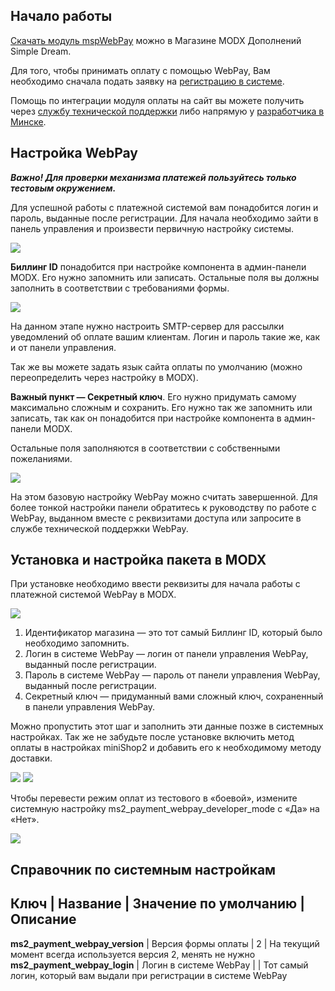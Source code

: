 ## Начало работы

[Скачать модуль mspWebPay][1] можно в Магазине MODX Дополнений Simple Dream.

Для того, чтобы принимать оплату с помощью WebPay, Вам необходимо сначала подать заявку на [регистрацию в системе][2].

Помощь по интеграции модуля оплаты на сайт вы можете получить через [службу технической поддержки][3] либо напрямую у [разработчика в Минске][4].

## Настройка WebPay

_**Важно! Для проверки механизма платежей пользуйтесь только тестовым окружением.**_

Для успешной работы с платежной системой вам понадобится логин и пароль, выданные после регистрации. Для начала необходимо зайти в панель управления и произвести первичную настройку системы.

[![](https://file.modx.pro/files/0/8/7/0877eabcfb0e0a6be961fceb9c3e075bs.jpg)](https://file.modx.pro/files/0/8/7/0877eabcfb0e0a6be961fceb9c3e075b.png)

**Биллинг ID** понадобится при настройке компонента в админ-панели MODX. Его нужно запомнить или записать. Остальные поля вы должны заполнить в соответствии с требованиями формы.

[![](https://file.modx.pro/files/7/f/6/7f627f04c32accfd37826a501f81fe96s.jpg)](https://file.modx.pro/files/7/f/6/7f627f04c32accfd37826a501f81fe96.png)

На данном этапе нужно настроить SMTP-сервер для рассылки уведомлений об оплате вашим клиентам. Логин и пароль такие же, как и от панели управления.

Так же вы можете задать язык сайта оплаты по умолчанию (можно переопределить через настройку в MODX).

**Важный пункт — Секретный ключ**. Его нужно придумать самому максимально сложным и сохранить. Его нужно так же запомнить или записать, так как он понадобится при настройке компонента в админ-панели MODX.

Остальные поля заполняются в соответствии с собственными пожеланиями.

[![](https://file.modx.pro/files/c/5/1/c51589d5ead88baa518650bf3893bce1s.jpg)](https://file.modx.pro/files/c/5/1/c51589d5ead88baa518650bf3893bce1.png)

На этом базовую настройку WebPay можно считать завершенной. Для более тонкой настройки панели обратитесь к руководству по работе с WebPay, выданном вместе с реквизитами доступа или запросите в службе технической поддержки WebPay.

## Установка и настройка пакета в MODX

При установке необходимо ввести реквизиты для начала работы с платежной системой WebPay в MODX.

[![](https://file.modx.pro/files/2/3/c/23c20d07a2a3a8472e532b65a37ca3a6s.jpg)](https://file.modx.pro/files/2/3/c/23c20d07a2a3a8472e532b65a37ca3a6.png)

1. Идентификатор магазина — это тот самый Биллинг ID, который было необходимо запомнить.
2. Логин в системе WebPay — логин от панели управления WebPay, выданный после регистрации. 
3. Пароль в системе WebPay — пароль от панели управления WebPay, выданный после регистрации. 
4. Секретный ключ — придуманный вами сложный ключ, сохраненный в панели управления WebPay.

Можно пропустить этот шаг и заполнить эти данные позже в системных настройках. 
Так же не забудьте после установке включить метод оплаты в настройках miniShop2 и добавить его к необходимому методу доставки.

[![](https://file.modx.pro/files/1/0/6/106349bf172c7db3bc2c449f8f014006s.jpg)](https://file.modx.pro/files/1/0/6/106349bf172c7db3bc2c449f8f014006.png)
[![](https://file.modx.pro/files/8/9/5/895eec0bf866bccf10c1caf12f1524d4s.jpg)](https://file.modx.pro/files/8/9/5/895eec0bf866bccf10c1caf12f1524d4.png)

Чтобы перевести режим оплат из тестового в «боевой», измените системную настройку ms2_payment_webpay_developer_mode с «Да» на «Нет».

[![](https://file.modx.pro/files/9/5/8/958ad4df0aa487ae40f5ad72f10e195ds.jpg)](https://file.modx.pro/files/9/5/8/958ad4df0aa487ae40f5ad72f10e195d.png)

## Справочник по системным настройкам
Ключ | Название | Значение по умолчанию | Описание
--------------------------------------------------
**ms2_payment_webpay_version** | Версия формы оплаты | 2 | На текущий момент всегда используется версия 2, менять не нужно
**ms2_payment_webpay_login** | Логин в системе WebPay |  | Тот самый логин, который вам выдали при регистрации в системе WebPay


[1]: https://store.simpledream.ru/packages/ecommerce/mspwebpay.html
[2]: http://reg.webpay.by/registration-form.php
[3]: https://store.simpledream.ru/cabinet/tickets/
[4]: http://klimchuk.by/about.html